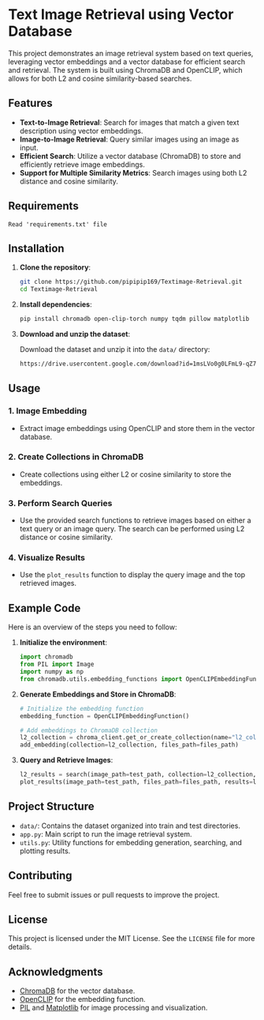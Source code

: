 # Text Image Retrieval using Vector Database

This project demonstrates an image retrieval system based on text queries, leveraging vector embeddings and a vector database for efficient search and retrieval. The system is built using ChromaDB and OpenCLIP, which allows for both L2 and cosine similarity-based searches.

## Features

- **Text-to-Image Retrieval**: Search for images that match a given text description using vector embeddings.
- **Image-to-Image Retrieval**: Query similar images using an image as input.
- **Efficient Search**: Utilize a vector database (ChromaDB) to store and efficiently retrieve image embeddings.
- **Support for Multiple Similarity Metrics**: Search images using both L2 distance and cosine similarity.

## Requirements

    Read 'requirements.txt' file

## Installation

1. **Clone the repository**:

    ```bash
    git clone https://github.com/pipipip169/Textimage-Retrieval.git
    cd Textimage-Retrieval
    ```

2. **Install dependencies**:

    ```bash
    pip install chromadb open-clip-torch numpy tqdm pillow matplotlib
    ```

3. **Download and unzip the dataset**:

    Download the dataset and unzip it into the `data/` directory:

    ```bash
    https://drive.usercontent.google.com/download?id=1msLVo0g0LFmL9-qZ73vq9YEVZwbzOePF
    ```

## Usage

### 1. Image Embedding

- Extract image embeddings using OpenCLIP and store them in the vector database.

### 2. Create Collections in ChromaDB

- Create collections using either L2 or cosine similarity to store the embeddings.

### 3. Perform Search Queries

- Use the provided search functions to retrieve images based on either a text query or an image query. The search can be performed using L2 distance or cosine similarity.

### 4. Visualize Results

- Use the `plot_results` function to display the query image and the top retrieved images.

## Example Code

Here is an overview of the steps you need to follow:

1. **Initialize the environment**:

    ```python
    import chromadb
    from PIL import Image
    import numpy as np
    from chromadb.utils.embedding_functions import OpenCLIPEmbeddingFunction
    ```

2. **Generate Embeddings and Store in ChromaDB**:

    ```python
    # Initialize the embedding function
    embedding_function = OpenCLIPEmbeddingFunction()

    # Add embeddings to ChromaDB collection
    l2_collection = chroma_client.get_or_create_collection(name="l2_collection", metadata={"hnsw:space": "l2"})
    add_embedding(collection=l2_collection, files_path=files_path)
    ```

3. **Query and Retrieve Images**:

    ```python
    l2_results = search(image_path=test_path, collection=l2_collection, n_results=5)
    plot_results(image_path=test_path, files_path=files_path, results=l2_results)
    ```

## Project Structure

- `data/`: Contains the dataset organized into train and test directories.
- `app.py`: Main script to run the image retrieval system.
- `utils.py`: Utility functions for embedding generation, searching, and plotting results.

## Contributing

Feel free to submit issues or pull requests to improve the project.

## License

This project is licensed under the MIT License. See the `LICENSE` file for more details.

## Acknowledgments

- [ChromaDB](https://www.trychroma.com/) for the vector database.
- [OpenCLIP](https://github.com/mlfoundations/open_clip) for the embedding function.
- [PIL](https://pillow.readthedocs.io/) and [Matplotlib](https://matplotlib.org/) for image processing and visualization.

